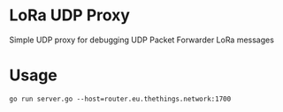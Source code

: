 LoRa UDP Proxy
==============

Simple UDP proxy for debugging UDP Packet Forwarder LoRa messages

Usage
=====

```
go run server.go --host=router.eu.thethings.network:1700
```
